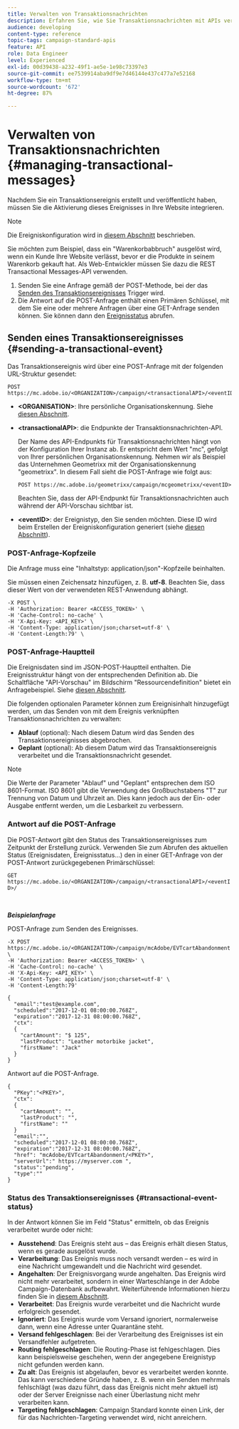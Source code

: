 ```yaml
---
title: Verwalten von Transaktionsnachrichten
description: Erfahren Sie, wie Sie Transaktionsnachrichten mit APIs verwalten.
audience: developing
content-type: reference
topic-tags: campaign-standard-apis
feature: API
role: Data Engineer
level: Experienced
exl-id: 00d39438-a232-49f1-ae5e-1e98c73397e3
source-git-commit: ee7539914aba9df9e7d46144e437c477a7e52168
workflow-type: tm+mt
source-wordcount: '672'
ht-degree: 87%

---
```


# Verwalten von Transaktionsnachrichten {#managing-transactional-messages}

Nachdem Sie ein Transaktionsereignis erstellt und veröffentlicht haben, müssen Sie die Aktivierung dieses Ereignisses in Ihre Website integrieren.

>[!NOTE]
>
>Die Ereigniskonfiguration wird in [diesem Abschnitt](../../channels/using/configuring-transactional-event.md) beschrieben.

Sie möchten zum Beispiel, dass ein &quot;Warenkorbabbruch&quot; ausgelöst wird, wenn ein Kunde Ihre Website verlässt, bevor er die Produkte in seinem Warenkorb gekauft hat. Als Web-Entwickler müssen Sie dazu die REST Transactional Messages-API verwenden.

1. Senden Sie eine Anfrage gemäß der POST-Methode, bei der das [Senden des Transaktionsereignisses](#sending-a-transactional-event) Trigger wird.
1. Die Antwort auf die POST-Anfrage enthält einen Primären Schlüssel, mit dem Sie eine oder mehrere Anfragen über eine GET-Anfrage senden können. Sie können dann den [Ereignisstatus](#transactional-event-status) abrufen.

## Senden eines Transaktionsereignisses {#sending-a-transactional-event}

Das Transaktionsereignis wird über eine POST-Anfrage mit der folgenden URL-Struktur gesendet:

```
POST https://mc.adobe.io/<ORGANIZATION>/campaign/<transactionalAPI>/<eventID>
```

* **&lt;ORGANISATION>**: Ihre persönliche Organisationskennung. Siehe [diesen Abschnitt](../../api/using/must-read.md).

* **&lt;transactionalAPI>**: die Endpunkte der Transaktionsnachrichten-API.

   Der Name des API-Endpunkts für Transaktionsnachrichten hängt von der Konfiguration Ihrer Instanz ab. Er entspricht dem Wert &quot;mc&quot;, gefolgt von Ihrer persönlichen Organisationskennung. Nehmen wir als Beispiel das Unternehmen Geometrixx mit der Organisationskennung &quot;geometrixx&quot;. In diesem Fall sieht die POST-Anfrage wie folgt aus:

   `POST https://mc.adobe.io/geometrixx/campaign/mcgeometrixx/<eventID>`

   Beachten Sie, dass der API-Endpunkt für Transaktionsnachrichten auch während der API-Vorschau sichtbar ist.

* **&lt;eventID>**: der Ereignistyp, den Sie senden möchten. Diese ID wird beim Erstellen der Ereigniskonfiguration generiert (siehe [diesen Abschnitt](../../channels/using/configuring-transactional-event.md#creating-an-event)).

### POST-Anfrage-Kopfzeile

Die Anfrage muss eine &quot;Inhaltstyp: application/json&quot;-Kopfzeile beinhalten.

Sie müssen einen Zeichensatz hinzufügen, z. B. **utf-8**. Beachten Sie, dass dieser Wert von der verwendeten REST-Anwendung abhängt.

```
-X POST \
-H 'Authorization: Bearer <ACCESS_TOKEN>' \
-H 'Cache-Control: no-cache' \
-H 'X-Api-Key: <API_KEY>' \
-H 'Content-Type: application/json;charset=utf-8' \
-H 'Content-Length:79' \
```

### POST-Anfrage-Hauptteil

Die Ereignisdaten sind im JSON-POST-Hauptteil enthalten. Die Ereignisstruktur hängt von der entsprechenden Definition ab. Die Schaltfläche &quot;API-Vorschau&quot; im Bildschirm &quot;Ressourcendefinition&quot; bietet ein Anfragebeispiel. Siehe [diesen Abschnitt](../../channels/using/publishing-transactional-event.md#previewing-and-publishing-the-event).

Die folgenden optionalen Parameter können zum Ereignisinhalt hinzugefügt werden, um das Senden von mit dem Ereignis verknüpften Transaktionsnachrichten zu verwalten:

* **Ablauf** (optional): Nach diesem Datum wird das Senden des Transaktionsereignisses abgebrochen.
* **Geplant** (optional): Ab diesem Datum wird das Transaktionsereignis verarbeitet und die Transaktionsnachricht gesendet.

>[!NOTE]
>
>Die Werte der Parameter &quot;Ablauf&quot; und &quot;Geplant&quot; entsprechen dem ISO 8601-Format. ISO 8601 gibt die Verwendung des Großbuchstabens &quot;T&quot; zur Trennung von Datum und Uhrzeit an. Dies kann jedoch aus der Ein- oder Ausgabe entfernt werden, um die Lesbarkeit zu verbessern.

### Antwort auf die POST-Anfrage

Die POST-Antwort gibt den Status des Transaktionsereignisses zum Zeitpunkt der Erstellung zurück. Verwenden Sie zum Abrufen des aktuellen Status (Ereignisdaten, Ereignisstatus...) den in einer GET-Anfrage von der POST-Antwort zurückgegebenen Primärschlüssel:

`GET https://mc.adobe.io/<ORGANIZATION>/campaign/<transactionalAPI>/<eventID>/`

<br/>

***Beispielanfrage***

POST-Anfrage zum Senden des Ereignisses.

```
-X POST https://mc.adobe.io/<ORGANIZATION>/campaign/mcAdobe/EVTcartAbandonment \
-H 'Authorization: Bearer <ACCESS_TOKEN>' \
-H 'Cache-Control: no-cache' \
-H 'X-Api-Key: <API_KEY>' \
-H 'Content-Type: application/json;charset=utf-8' \
-H 'Content-Length:79'

{
  "email":"test@example.com",
  "scheduled":"2017-12-01 08:00:00.768Z",
  "expiration":"2017-12-31 08:00:00.768Z",
  "ctx":
  {
    "cartAmount": "$ 125",
    "lastProduct": "Leather motorbike jacket",
    "firstName": "Jack"
  }
}
```

Antwort auf die POST-Anfrage.

```
{
  "PKey":"<PKEY>",
  "ctx":
  {
    "cartAmount": "",
    "lastProduct": "",
    "firstName": ""
  }
  "email":"",
  "scheduled":"2017-12-01 08:00:00.768Z",
  "expiration":"2017-12-31 08:00:00.768Z",
  "href": "mcAdobe/EVTcartAbandonment/<PKEY>",
  "serverUrl":" https://myserver.com ",
  "status":"pending",
  "type":""
}
```

### Status des Transaktionsereignisses {#transactional-event-status}

In der Antwort können Sie im Feld &quot;Status&quot; ermitteln, ob das Ereignis verarbeitet wurde oder nicht:

* **Ausstehend**: Das Ereignis steht aus – das Ereignis erhält diesen Status, wenn es gerade ausgelöst wurde.
* **Verarbeitung**: Das Ereignis muss noch versandt werden – es wird in eine Nachricht umgewandelt und die Nachricht wird gesendet.
* **Angehalten**: Der Ereignisvorgang wurde angehalten. Das Ereignis wird nicht mehr verarbeitet, sondern in einer Warteschlange in der Adobe Campaign-Datenbank aufbewahrt. Weiterführende Informationen hierzu finden Sie in [diesem Abschnitt](../../channels/using/publishing-transactional-message.md#suspending-a-transactional-message-publication).
* **Verarbeitet**: Das Ereignis wurde verarbeitet und die Nachricht wurde erfolgreich gesendet.
* **Ignoriert**: Das Ereignis wurde vom Versand ignoriert, normalerweise dann, wenn eine Adresse unter Quarantäne steht.
* **Versand fehlgeschlagen**: Bei der Verarbeitung des Ereignisses ist ein Versandfehler aufgetreten.
* **Routing fehlgeschlagen**: Die Routing-Phase ist fehlgeschlagen. Dies kann beispielsweise geschehen, wenn der angegebene Ereignistyp nicht gefunden werden kann.
* **Zu alt**: Das Ereignis ist abgelaufen, bevor es verarbeitet werden konnte. Das kann verschiedene Gründe haben, z. B. wenn ein Senden mehrmals fehlschlägt (was dazu führt, dass das Ereignis nicht mehr aktuell ist) oder der Server Ereignisse nach einer Überlastung nicht mehr verarbeiten kann.
* **Targeting fehlgeschlagen**: Campaign Standard konnte einen Link, der für das Nachrichten-Targeting verwendet wird, nicht anreichern.
